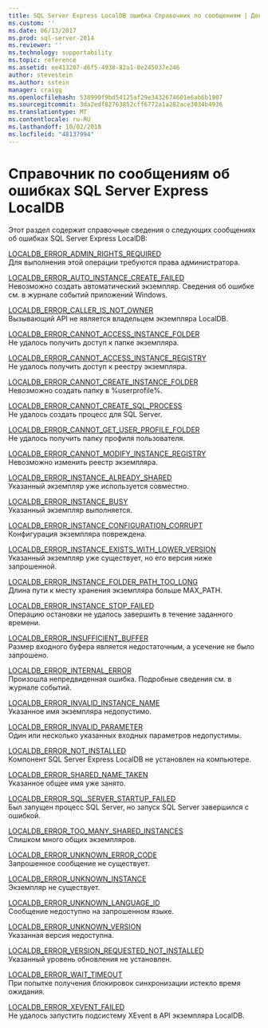 ```yaml
---
title: SQL Server Express LocalDB ошибка Справочник по сообщениям | Документация Майкрософт
ms.custom: ''
ms.date: 06/13/2017
ms.prod: sql-server-2014
ms.reviewer: ''
ms.technology: supportability
ms.topic: reference
ms.assetid: ee413207-d6f5-4938-82a1-0e245037e246
author: stevestein
ms.author: sstein
manager: craigg
ms.openlocfilehash: 538990f9bd54125af29e3432674601e6ab6b1907
ms.sourcegitcommit: 3da2edf82763852cff6772a1a282ace3034b4936
ms.translationtype: MT
ms.contentlocale: ru-RU
ms.lasthandoff: 10/02/2018
ms.locfileid: "48137994"
---
```

# <a name="sql-server-express-localdb-error-message-reference"></a>Справочник по сообщениям об ошибках SQL Server Express LocalDB
  Этот раздел содержит справочные сведения о следующих сообщениях об ошибках SQL Server Express LocalDB:  
  
 [LOCALDB_ERROR_ADMIN_RIGHTS_REQUIRED](localdb-error-admin-rights-required.md)  
 Для выполнения этой операции требуются права администратора.  
  
 [LOCALDB_ERROR_AUTO_INSTANCE_CREATE_FAILED](localdb-error-auto-instance-create-failed.md)  
 Невозможно создать автоматический экземпляр. Сведения об ошибке см. в журнале событий приложений Windows.  
  
 [LOCALDB_ERROR_CALLER_IS_NOT_OWNER](localdb-error-caller-is-not-owner.md)  
 Вызывающий API не является владельцем экземпляра LocalDB.  
  
 [LOCALDB_ERROR_CANNOT_ACCESS_INSTANCE_FOLDER](localdb-error-cannot-access-instance-folder.md)  
 Не удалось получить доступ к папке экземпляра.  
  
 [LOCALDB_ERROR_CANNOT_ACCESS_INSTANCE_REGISTRY](localdb-error-cannot-access-instance-registry.md)  
 Не удалось получить доступ к реестру экземпляра.  
  
 [LOCALDB_ERROR_CANNOT_CREATE_INSTANCE_FOLDER](localdb-error-cannot-create-instance-folder.md)  
 Невозможно создать папку в %userprofile%.  
  
 [LOCALDB_ERROR_CANNOT_CREATE_SQL_PROCESS](localdb-error-cannot-create-sql-process.md)  
 Не удалось создать процесс для SQL Server.  
  
 [LOCALDB_ERROR_CANNOT_GET_USER_PROFILE_FOLDER](localdb-error-cannot-get-user-profile-folder.md)  
 Не удалось получить папку профиля пользователя.  
  
 [LOCALDB_ERROR_CANNOT_MODIFY_INSTANCE_REGISTRY](localdb-error-cannot-modify-instance-registry.md)  
 Невозможно изменить реестр экземпляра.  
  
 [LOCALDB_ERROR_INSTANCE_ALREADY_SHARED](localdb-error-instance-already-shared.md)  
 Указанный экземпляр уже используется совместно.  
  
 [LOCALDB_ERROR_INSTANCE_BUSY](localdb-error-instance-busy.md)  
 Указанный экземпляр выполняется.  
  
 [LOCALDB_ERROR_INSTANCE_CONFIGURATION_CORRUPT](localdb-error-instance-configuration-corrupt.md)  
 Конфигурация экземпляра повреждена.  
  
 [LOCALDB_ERROR_INSTANCE_EXISTS_WITH_LOWER_VERSION](localdb-error-instance-exists-with-lower-version.md)  
 Указанный экземпляр уже существует, но его версия ниже запрошенной.  
  
 [LOCALDB_ERROR_INSTANCE_FOLDER_PATH_TOO_LONG](localdb-error-instance-folder-path-too-long.md)  
 Длина пути к месту хранения экземпляра больше MAX_PATH.  
  
 [LOCALDB_ERROR_INSTANCE_STOP_FAILED](localdb-error-instance-stop-failed.md)  
 Операцию остановки не удалось завершить в течение заданного времени.  
  
 [LOCALDB_ERROR_INSUFFICIENT_BUFFER](localdb-error-insufficient-buffer.md)  
 Размер входного буфера является недостаточным, а усечение не было запрошено.  
  
 [LOCALDB_ERROR_INTERNAL_ERROR](localdb-error-internal-error.md)  
 Произошла непредвиденная ошибка. Подробные сведения см. в журнале событий.  
  
 [LOCALDB_ERROR_INVALID_INSTANCE_NAME](localdb-error-invalid-instance-name.md)  
 Указанное имя экземпляра недопустимо.  
  
 [LOCALDB_ERROR_INVALID_PARAMETER](localdb-error-invalid-parameter.md)  
 Один или несколько указанных входных параметров недопустимы.  
  
 [LOCALDB_ERROR_NOT_INSTALLED](localdb-error-not-installed.md)  
 Компонент SQL Server Express LocalDB не установлен на компьютере.  
  
 [LOCALDB_ERROR_SHARED_NAME_TAKEN](localdb-error-shared-name-taken.md)  
 Указанное общее имя уже занято.  
  
 [LOCALDB_ERROR_SQL_SERVER_STARTUP_FAILED](localdb-error-sql-server-startup-failed.md)  
 Был запущен процесс SQL Server, но запуск SQL Server завершился с ошибкой.  
  
 [LOCALDB_ERROR_TOO_MANY_SHARED_INSTANCES](localdb-error-too-many-shared-instances.md)  
 Слишком много общих экземпляров.  
  
 [LOCALDB_ERROR_UNKNOWN_ERROR_CODE](localdb-error-unknown-error-code.md)  
 Запрошенное сообщение не существует.  
  
 [LOCALDB_ERROR_UNKNOWN_INSTANCE](localdb-error-unknown-instance.md)  
 Экземпляр не существует.  
  
 [LOCALDB_ERROR_UNKNOWN_LANGUAGE_ID](localdb-error-unknown-language-id.md)  
 Сообщение недоступно на запрошенном языке.  
  
 [LOCALDB_ERROR_UNKNOWN_VERSION](localdb-error-unknown-version.md)  
 Указанная версия недоступна.  
  
 [LOCALDB_ERROR_VERSION_REQUESTED_NOT_INSTALLED](localdb-error-version-requested-not-installed.md)  
 Указанный уровень обновления не установлен.  
  
 [LOCALDB_ERROR_WAIT_TIMEOUT](localdb-error-wait-timeout.md)  
 При попытке получения блокировок синхронизации истекло время ожидания.  
  
 [LOCALDB_ERROR_XEVENT_FAILED](localdb-error-xevent-failed.md)  
 Не удалось запустить подсистему XEvent в API экземпляра LocalDB.  
  
  
